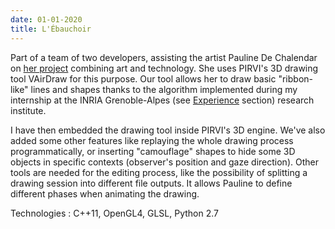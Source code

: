 ```yaml
---
date: 01-01-2020
title: L'Ébauchoir
---
```


Part of a team of two developers, assisting the artist Pauline De Chalendar on [her project](https://www.atelier-arts-sciences.eu/L-Ebauchoir) combining art and technology. She uses PIRVI's 3D drawing tool VAirDraw for this purpose. Our tool allows her to draw basic "ribbon-like" lines and shapes thanks to the algorithm implemented during my internship at the INRIA Grenoble-Alpes (see [Experience](#experience) section) research institute.

I have then embedded the drawing tool inside PIRVI's 3D engine. We've also added some other features like replaying the whole drawing process programmatically, or inserting "camouflage" shapes to hide some 3D objects in specific contexts (observer's position and gaze direction). Other tools are needed for the editing process, like the possibility of splitting a drawing session into different file outputs. It allows Pauline to define different phases when animating the drawing.

Technologies : C++11, OpenGL4, GLSL, Python 2.7
